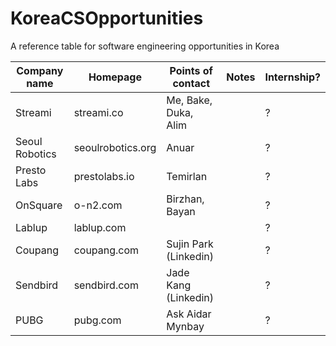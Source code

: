 # KoreaCSOpportunities
A reference table for software engineering opportunities in Korea

| Company name   | Homepage          | Points of contact     | Notes | Internship? |
| -------------  | -------------     | --------------------  | ----- | ----------- |
| Streami        | streami.co        | Me, Bake, Duka, Alim  |       | ?           |
| Seoul Robotics | seoulrobotics.org | Anuar                 |       | ?           |
| Presto Labs    | prestolabs.io     | Temirlan              |       | ?           |
| OnSquare       | o-n2.com          | Birzhan, Bayan        |       | ?           |
| Lablup         | lablup.com        |                       |       | ?           |
| Coupang        | coupang.com       | Sujin Park (Linkedin) |       | ?           |
| Sendbird       | sendbird.com      | Jade Kang (Linkedin)  |       | ?           |
| PUBG           | pubg.com          | Ask Aidar Mynbay      |       | ?           |

